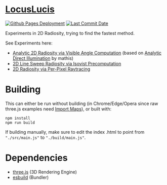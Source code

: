 # [LocusLucis](https://zalo.github.io/LocusLucis/)

<p align="left">
  <a href="https://github.com/zalo/LocusLucis/deployments/activity_log?environment=github-pages">
      <img src="https://img.shields.io/github/deployments/zalo/LocusLucis/github-pages?label=Github%20Pages%20Deployment" title="Github Pages Deployment"></a>
  <a href="https://github.com/zalo/LocusLucis/commits/main">
      <img src="https://img.shields.io/github/last-commit/zalo/LocusLucis" title="Last Commit Date"></a>
  <!--<a href="https://github.com/zalo/LocusLucis/blob/main/LICENSE">
      <img src="https://img.shields.io/github/license/zalo/LocusLucis" title="License: Apache V2"></a> -->
</p>

Experiments in 2D Radiosity, trying to find the fastest method.

See Experiments here:
- [Analytic 2D Radiosity via Visible Angle Computation](https://raw.githack.com/zalo/main/index.html) (based on [Analytic Direct Illumination](https://www.shadertoy.com/view/NttSW7) by mathis)
- [2D Line Sweep Radiosity via Isovist Precomputation](https://raw.githack.com/zalo/LocusLucis/feat-line-sweep/index.html)
- [2D Radiosity via Per-Pixel Raytracing](https://raw.githack.com/zalo/LocusLucis/feat-raytracing/index.html)

 # Building

This can either be run without building (in Chrome/Edge/Opera since raw three.js examples need [Import Maps](https://caniuse.com/import-maps)), or built with:
```
npm install
npm run build
```
If building manually, make sure to edit the index .html to point from `"./src/main.js"` to `"./build/main.js"`.

 # Dependencies
 - [three.js](https://github.com/mrdoob/three.js/) (3D Rendering Engine)
 - [esbuild](https://github.com/evanw/esbuild/) (Bundler)

